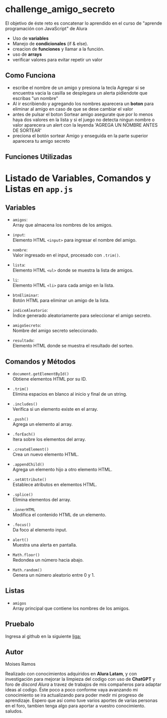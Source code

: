 # challenge_amigo_secreto
El objetivo de éste reto es concatenar lo aprendido en el curso de "aprende programación con JavaScript" de Alura
- Uso de **variables**
- Manejo de **condicionales** (if & else).
- creacion de **funciones** y llamar a la función.
- uso de **arrays**
- verificar valores para evitar repetir un valor
  
 ## Como Funciona ##
 - escribe el nombre de un amigo y presiona la tecla Agregar si se encuentra vacia la casilla se desplegara un alerta pidiendote que escribas  "un nombre"
 - Al ir escribiendo y agregando los nombres aparecera un **boton** para eliminar al amigo en caso de que se dese cambiar el valor
 - antes de pulsar el boton Sortear amigo asegurate que por lo menos haya dos valores en la lista y si el juego no detecta ningun nombre o valor aparecera un alert con la leyenda 'AGREGA UN NOMBRE ANTES DE SORTEAR'
 - preciona el botón sortear Amigo y enseguida en la parte superior aparecera tu amigo secreto
## Funciones Utilizadas ##

# Listado de Variables, Comandos y Listas en `app.js`

## Variables

- `amigos`:  
  Array que almacena los nombres de los amigos.

- `input`:  
  Elemento HTML `<input>` para ingresar el nombre del amigo.

- `nombre`:  
  Valor ingresado en el input, procesado con `.trim()`.

- `lista`:  
  Elemento HTML `<ul>` donde se muestra la lista de amigos.

- `li`:  
  Elemento HTML `<li>` para cada amigo en la lista.

- `btnEliminar`:  
  Botón HTML para eliminar un amigo de la lista.

- `indiceAleatorio`:  
  Índice generado aleatoriamente para seleccionar el amigo secreto.

- `amigoSecreto`:  
  Nombre del amigo secreto seleccionado.

- `resultado`:  
  Elemento HTML donde se muestra el resultado del sorteo.

## Comandos y Métodos

- `document.getElementById()`  
  Obtiene elementos HTML por su ID.

- `.trim()`  
  Elimina espacios en blanco al inicio y final de un string.

- `.includes()`  
  Verifica si un elemento existe en el array.

- `.push()`  
  Agrega un elemento al array.

- `.forEach()`  
  Itera sobre los elementos del array.

- `.createElement()`  
  Crea un nuevo elemento HTML.

- `.appendChild()`  
  Agrega un elemento hijo a otro elemento HTML.

- `.setAttribute()`  
  Establece atributos en elementos HTML.

- `.splice()`  
  Elimina elementos del array.

- `.innerHTML`  
  Modifica el contenido HTML de un elemento.

- `.focus()`  
  Da foco al elemento input.

- `alert()`  
  Muestra una alerta en pantalla.

- `Math.floor()`  
  Redondea un número hacia abajo.

- `Math.random()`  
  Genera un número aleatorio entre 0 y 1.

## Listas

- `amigos`  
  Array principal que contiene los nombres de los amigos.
## Pruebalo ##
Ingresa al github en la siguiente [liga: ](https://github.com/MOEblvGDL/challenge_amigo_secreto.git/)

## Autor ## 
Moises Ramos

Realizado con conocimientos adquiridos en **Alura Latam**, y con investigación para mejorar la limpieza del codigo con uso de **ChatGPT** y foro de *discord Alura* a travez de trabajos de mis compañeros para adaptar ideas al codigo.
Éste poco a poco conforme vaya avanzando mi conocimiento se ira actualizando para poder medir mi progreso de aprendizaje. Espero que así como tuve varios aportes de varias personas en el foro, tambien tenga algo para aportar a vuestro conocimiento.
saludos.














